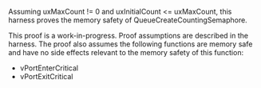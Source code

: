 Assuming uxMaxCount != 0 and uxInitialCount <= uxMaxCount, this harness proves
the memory safety of QueueCreateCountingSemaphore.

This proof is a work-in-progress. Proof assumptions are described in the
harness. The proof also assumes the following functions are memory safe and have
no side effects relevant to the memory safety of this function:

-   vPortEnterCritical
-   vPortExitCritical
